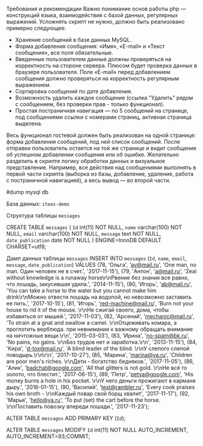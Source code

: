 Требования и рекомендации
Важно понимание основ работы php — конструкций языка, взаимодействия с базой данных, регулярных выражений. Усложнять скрипт не нужно, должно быть реализовано примерно следующее:
- Хранение сообщений в базе данных MySQL.
- Форма добавления сообщения: «Имя», «E-mail» и «Текст сообщения», все поля обязательные.
- Введенные пользователем данные должны проверяться на корректность на стороне сервера. Плюсом будет проверка данных в браузере пользователя. Поле «E-mail» перед добавлением сообщения должно проверяться на корректность регулярным выражением.
- Сортировка сообщений по дате добавления.
- Возможность удалить каждое сообщение (ссылка "Удалить" рядом с сообщением, без проверки прав - только функционал).
- Простая постраничная навигация — по 5 сообщений на странице, под сообщениями ссылки с номерами страниц, активная страница выделена.

Весь функционал гостевой должен быть реализован на одной странице: форма добавления сообщений, под ней список сообщений. После отправки пользователь остается на той же странице и видит сообщение об успешном добавлении сообщения или об ошибке.
Желательно разделить в скрипте логику обработки данных и визуальное представление. Например, все действия над сообщениями выполнять в первой части скрипта (выборка из базы, добавление, удаление, работа с постраничной навигацией), а весь вывод — во второй части.

#dump mysql db

База данных: `itees-demo`

Структура таблицы `messages`

CREATE TABLE `messages` (
  `Id` int(11) NOT NULL,
  `name` varchar(100) NOT NULL,
  `email` varchar(100) NOT NULL,
  `message` text NOT NULL,
  `date_publication` date NOT NULL
) ENGINE=InnoDB DEFAULT CHARSET=utf8;

Дамп данных таблицы `messages`
INSERT INTO `messages` (`Id`, `name`, `email`, `message`, `date_publication`) VALUES
(78, 'Ольга', 'av@mail.ru', 'One man, no man. Один человек не в счет.', '2017-11-15'),
(79, 'Антон', 'a@mail.ru', 'Zeal without knowledge is a runaway horse\r\nРвение без знания все равно, что лошадь, закусившая удила.', '2014-11-15'),
(80, 'Игорь', 'ab@mail.ru', 'You can take a horse to the water but you cannot make him drink\r\nМожно отвести лошадь на водопой, но невозможно заставить ее пить.', '2017-10-15'),
(81, 'Игорь', 'red-machine@mail.ru', 'Burn not your house to rid it of the mouse. \r\nHe сжигай своего, дома, чтобы избавиться от мышей.', '2017-11-03'),
(82, 'Арсений', 'mechanic@mail.ru', 'To strain at a gnat and swallow a camel. \r\nОтцеживать комара, а проглотить верблюда.  при невнимании к важному обращать внимание на ничтожные вещи.\r\n', '2015-03-03'),
(83, 'Ирина', 'no-spam@bk.ru', 'No pains, no gains. \r\nБез трудов нет и заработка.\r\n', '2013-11-15'),
(84, 'Кира', 'd-tox@mail.ru', 'A blind leader of the blind. \r\nУ слепого слепой поводырь.\r\n\r\n', '2017-10-27'),
(85, 'Марина', 'marina@ya.ru', 'Children are poor men\'s riches. \r\nДети - богатство бедняков.', '2017-11-05'),
(86, 'Алик', 'badchat@google.com', 'All that glitters is not gold. \r\nНе всё то золото, что блестит.', '2017-06-15'),
(89, 'Петр', 'petya@google.com', 'His money burns a hole in his pocket. \r\nУ него деньги прожигают в кармане дыру.', '2016-01-15'),
(90, 'Василий', 'test@rambler.ru', 'Every cook praises his own broth - \r\nКаждый повар свой борщ хвалит', '2017-11-17'),
(92, 'Марья', 'hello@ya.ru', 'To put (set) the cart before the horse. \r\nПоставить повозку впереди лошади.', '2017-11-23');

ALTER TABLE `messages`
  ADD PRIMARY KEY (`Id`);

ALTER TABLE `messages`
  MODIFY `Id` int(11) NOT NULL AUTO_INCREMENT, AUTO_INCREMENT=93;COMMIT;

